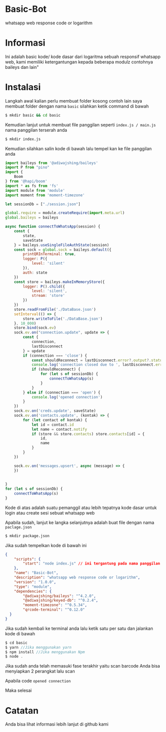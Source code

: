 # Basic-Bot
whatsapp web response code or logarithm 

# Informasi
Ini adalah basic kode/ kode dasar dari logaritma sebuah responsif whatsapp web, kami memiliki ketergantungan kepada beberapa modulz contohnya baileys dan lain"

# Instalasi
 Langkah awal kalian perlu membuat folder kosong contoh lain saya membuat folder dengan nama ``` basic ``` silahkan ketik command di bawah
```bash
$ mkdir basic && cd basic
```

Kemudian lanjut untuk membuat file panggilan seperti ``` index.js / main.js ``` nama panggilan terserah anda

```bash
$ mkdir index.js
```

Kemudian silahkan salin kode di bawah lalu tempel kan ke file panggilan anda
```js
import baileys from '@adiwajshing/baileys'
import P from "pino"
import {
    Boom
} from '@hapi/boom'
import * as fs from 'fs'
import module from 'module'
import moment from 'moment-timezone'

let sessionDb = ["./session.json"]

global.require = module.createRequire(import.meta.url)
global.baileys = baileys

async function connectToWhatsApp(session) {
    const {
        state,
        saveState
    } = baileys.useSingleFileAuthState(session)
    const sock = global.sock = baileys.default({
        printQRInTerminal: true,
        logger: P({
            level: 'silent'
        }),
        auth: state
    })
    const store = baileys.makeInMemoryStore({
        logger: P().child({
            level: 'silent',
            stream: 'store'
        })
    })
    store.readFromFile('./DataBase.json')
    setInterval(() => {
        store.writeToFile('./DataBase.json')
    }, 10_000)
    store.bind(sock.ev)
    sock.ev.on("connection.update", update => {
        const {
            connection,
            lastDisconnect
        } = update
        if (connection === 'close') {
            const shouldReconnect = lastDisconnect.error?.output?.statusCode !== baileys.DisconnectReason.loggedOut
            console.log('connection closed due to ', lastDisconnect.error, ', reconnecting ', shouldReconnect)
            if (shouldReconnect) {
                for (let s of sessionDb) {
                    connectToWhatsApp(s)
                }
            }
        } else if (connection === 'open') {
            console.log('opened connection')
        }
    })
    sock.ev.on('creds.update', saveState)
    sock.ev.on('contacts.update', (kontak) => {
        for (let contact of kontak) {
            let id = contact.id
            let name = contact.notify
            if (store && store.contacts) store.contacts[id] = {
                id,
                name
            }
        }
    })

    sock.ev.on('messages.upsert', async (message) => {
    })
    
    
}
for (let s of sessionDb) {
    connectToWhatsApp(s)
}    
```

Kode di atas adalah suatu pemanggil atau lebih tepatnya kode dasar untuk login atau create sesi sebuat whatsapp web

Apabila sudah, lanjut ke langka selanjutnya adalah buat file dengan nama ``` paclage.json ```

```bash 
$ mkdir package.json
```

Jika sudah tempelkan kode di bawah ini

```json
{
    "scripts": {
        "start": "node index.js" // ini tergantung pada nama panggilan file utama anda
    },
    "name": "Basic-Bot",
    "description": "whatsapp web response code or logarithm",
    "version": "1.0.0",
    "type": "module",
    "dependencies": {
        "@adiwajshing/baileys": "^4.2.0",
        "@adiwajshing/keyed-db": "^0.2.4",
        "moment-timezone": "^0.5.34",
        "qrcode-terminal": "^0.12.0"
  }
}
```

Jika sudah kembali ke terminal anda lalu ketik satu per satu dan jalankan kode di bawah

```js
$ cd basic
$ yarn //Jika menggunakan yarn 
$ npm install //Jika menggunakan Npm
$ node .
```

Jika sudah anda telah memasuki fase terakhir yaitu scan barcode
Anda bisa menyiapkan 2 perangkat lalu scan

Apabila code 
``` opened connection ```

Maka selesai 

# Catatan
Anda bisa lihat informasi lebih lanjut di github kami
